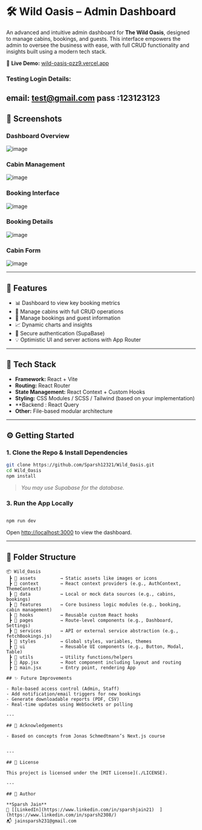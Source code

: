 
# 🛠️ Wild Oasis – Admin Dashboard

An advanced and intuitive admin dashboard for **The Wild Oasis**, designed to manage cabins, bookings, and guests. This interface empowers the admin to oversee the business with ease, with full CRUD functionality and insights built using a modern tech stack.

🚀 **Live Demo:** [wild-oasis-pzz9.vercel.app](https://wild-oasis-pzz9.vercel.app/)
### Testing Login Details:
email: test@gmail.com
pass :123123123
---

## 📸 Screenshots

### Dashboard Overview
![image](https://github.com/user-attachments/assets/9c5a1a38-3e8a-45c2-9326-969335f6bbb7)


### Cabin Management
![image](https://github.com/user-attachments/assets/3ef64ec7-1473-4921-964e-b7c59fdba178)

### Booking Interface
![image](https://github.com/user-attachments/assets/41ee8c54-5cfa-4254-9820-053cc443707a)

### Booking Details
![image](https://github.com/user-attachments/assets/33c8fb5b-c54b-4697-8332-44b2b7e8aee6)

### Cabin Form
![image](https://github.com/user-attachments/assets/032f038c-1f62-41f0-b0ab-eacdfcfdb29d)

---

## 🧾 Features

- 📊 Dashboard to view key booking metrics  
- 🏡 Manage cabins with full CRUD operations  
- 📅 Manage bookings and guest information  
- 📈 Dynamic charts and insights  
- 🔐 Secure authentication (SupaBase)
- 💡 Optimistic UI and server actions with App Router  

---

## 🧰 Tech Stack

- **Framework:** React + Vite  
- **Routing:** React Router  
- **State Management:** React Context + Custom Hooks  
- **Styling:** CSS Modules / SCSS / Tailwind (based on your implementation)  
- **Backend : React Query
- **Other:** File-based modular architecture

---
## ⚙️ Getting Started

### 1. Clone the Repo & Install Dependencies

```bash
git clone https://github.com/Sparsh12321/Wild_Oasis.git
cd Wild_Oasis
npm install
```

> _You may use Supabase  for the database._

### 3. Run the App Locally

```bash

npm run dev
```

Open [http://localhost:3000](http://localhost:3000) to view the dashboard.

---



## 📁 Folder Structure

```plaintext
📦 Wild_Oasis
 ┣ 📂 assets         → Static assets like images or icons
 ┣ 📂 context        → React context providers (e.g., AuthContext, ThemeContext)
 ┣ 📂 data           → Local or mock data sources (e.g., cabins, bookings)
 ┣ 📂 features       → Core business logic modules (e.g., booking, cabin management)
 ┣ 📂 hooks          → Reusable custom React hooks
 ┣ 📂 pages          → Route-level components (e.g., Dashboard, Settings)
 ┣ 📂 services       → API or external service abstraction (e.g., fetchBookings.js)
 ┣ 📂 styles         → Global styles, variables, themes
 ┣ 📂 ui             → Reusable UI components (e.g., Button, Modal, Table)
 ┣ 📂 utils          → Utility functions/helpers
 ┣ 📜 App.jsx        → Root component including layout and routing
 ┣ 📜 main.jsx       → Entry point, rendering App

## ✨ Future Improvements

- Role-based access control (Admin, Staff)  
- Add notification/email triggers for new bookings  
- Generate downloadable reports (PDF, CSV)  
- Real-time updates using WebSockets or polling  

---

## 🙌 Acknowledgements

- Based on concepts from Jonas Schmedtmann’s Next.js course  


---

## 🪪 License

This project is licensed under the [MIT License](./LICENSE).

---

## 👤 Author

**Sparsh Jain**  
🔗 [[LinkedIn](https://www.linkedin.com/in/sparshjain21)  ](https://www.linkedin.com/in/sparsh2308/)
📬 jainsparsh231@gmail.com
